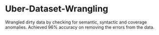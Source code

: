 # Uber-Dataset-Wrangling
Wrangled dirty data by checking for semantic, syntactic and coverage anomalies. Achieved 96% accuracy on removing the errors from the data.
